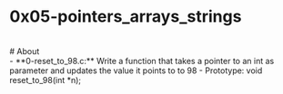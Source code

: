 # 0x05-pointers_arrays_strings
<br>
# About
<br>
- **0-reset_to_98.c:** Write a function that takes a pointer to an int as parameter and updates the value it points to to 98
	- Prototype: void reset_to_98(int *n);
